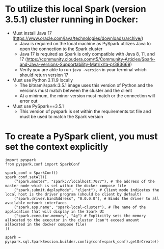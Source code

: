 # To utilize this local Spark (version 3.5.1) cluster running in Docker:
- Must install Java 17 (https://www.oracle.com/java/technologies/downloads/archive/)
    - Java is required on the local machine as PySpark utilizes Java to open the connection to the Spark cluster
    - Java 17 is required as Spark is only compatible with Java 8, 11, and 17 (https://community.cloudera.com/t5/Community-Articles/Spark-and-Java-versions-Supportability-Matrix/ta-p/383669)
    - Verify you are able to run `java -version` in your terminal which should return version 17
- Must use Python 3.11.9 locally
    - The bitnami/spark:3.5.1 image uses this version of Python and the versions must match between the cluster and the client
    - At a minimum, the minor version must match or the connection will error out
- Must use PySpark==3.5.1
    - This version of pyspark is set within the requirements.txt file and must be used to match the Spark version

# To create a PySpark client, you must set the context explicitly
```
import pyspark
from pyspark.conf import SparkConf

spark_conf = SparkConf()
spark_conf.setAll([
    ("spark.master", "spark://localhost:7077"), # The address of the master node which is set within the docker compose file
    ("spark.submit.deployMode", "client"), # Client mode indicates the local host is the driver program (should be client by default)
    ("spark.driver.bindAddress", "0.0.0.0"), # Binds the driver to all available network interfaces
    ("spark.app.name", "spark-local-cluster"), # The name of the application that will display in the Spark UI
    ("spark.executor.memory", "4g") # Explicitly sets the memory allocated to the executor in the cluster (can't exceed amount allocated in the docker compose file)
])

spark = pyspark.sql.SparkSession.builder.config(conf=spark_conf).getOrCreate()
```